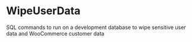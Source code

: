 # WipeUserData
SQL commands to run on a development database to wipe sensitive user data and WooCommerce customer data
